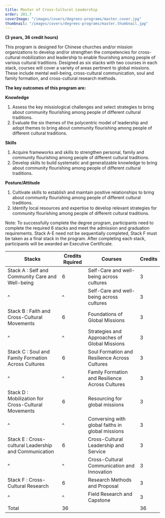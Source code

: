 ```yaml
---
title: Master of Cross-Cultural Leadership
order: 201.7
coverImage: "/images/covers/degrees-programs/master.cover.jpg"
thumbnail: "/images/covers/degrees-programs/master.thumbnail.jpg"
---
```


**(3 years, 36 credit hours)**

This program is designed for Chinese churches and/or mission organizations to develop and/or strengthen the competencies for cross-cultural mobilization and leadership to enable flourishing among people of various cultural traditions. Designed as six stacks with two courses in each stack, courses will cover a variety of areas pertinent to global missions. These include mental well-being, cross-cultural communication, soul and family formation, and cross-cultural research methods.

**The key outcomes of this program are:** 

**Knowledge**
1.	Assess the key missiological challenges and select strategies to bring about community flourishing among people of different cultural traditions.
2.	Evaluate the six themes of the polycentric model of leadership and adopt themes to bring about community flourishing among people of different cultural traditions.

**Skills**
1.	Acquire frameworks and skills to strengthen personal, family and community flourishing among people of different cultural traditions.
2.	Develop skills to build systematic and generalizable knowledge to bring about community flourishing among people of different cultural traditions.

**Posture/Attitude**
1.	Cultivate skills to establish and maintain positive relationships to bring about community flourishing among people of different cultural traditions.
2.	Identify local resources and expertise to develop relevant strategies for community flourishing among people of different cultural traditions.

Note: To successfully complete the degree program, participants need to complete the required 6 stacks and meet the admission and graduation requirements. Stack A-E need not be sequentially completed, Stack F must be taken as a final stack in the program. After completing each stack, participants will be awarded an Executive Certificate.

| Stacks                     | Credits Rquired| Courses                                                      | Credits |
| -------------------------- | -------------- | ------------------------------------------------------------ | ----- |
| Stack A : Self and Community Care and Well-being | 6        | Self-Care and well-being across cultures     | 3     |
| ^                                | ^         | Self-Care and well-being across cultures                    | 3     |
| Stack B : Faith and Cross-Cultural Movements | 6        | Foundations of Global Missions                   | 3     |
| ^                                | ^         | Strategies and Approaches of Global Missions                | 3     |
| Stack C : Soul and Family Formation Across Cultures | 6        | Soul Formation and Resilience Across Cultures     | 3     |
| ^                                | ^         | Family Formation and Resilience Across Cultures                     | 3     |
| Stack D : Mobilization for Cross-Cultural Movements | 6        | Resourcing for global missions            | 3     |
| ^                                | ^         | Conversing with global faiths in global missions            | 3     |
| Stack E : Cross-cultural Leadership and Communication | 6        | Cross-Cultural Leadership and Service   | 3     |
| ^                                | ^         | Cross-Cultural Communication and Innovation                 | 3     |
| Stack F : Cross-Cultural Research | 6        | Research Methods and Proposal                               | 3     |
| ^                                | ^         | Field Research and Capstone                                 | 3     |
| Total                            | 36       |                                                              | 36    |


